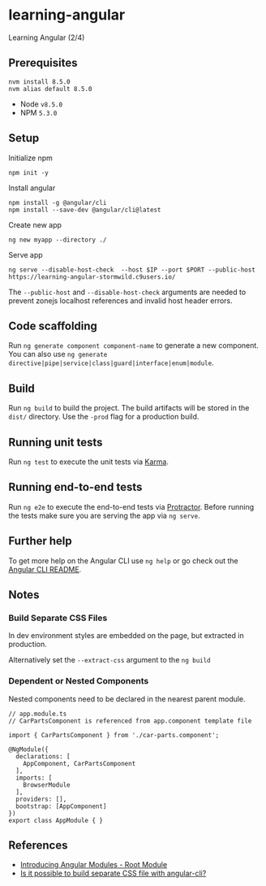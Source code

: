 # learning-angular

Learning Angular (2/4)

## Prerequisites

```
nvm install 8.5.0
nvm alias default 8.5.0
```

- Node `v8.5.0`
- NPM `5.3.0`

## Setup

Initialize npm

```
npm init -y
```

Install angular

```
npm install -g @angular/cli
npm install --save-dev @angular/cli@latest
```

Create new app

```
ng new myapp --directory ./
```

Serve app

```
ng serve --disable-host-check  --host $IP --port $PORT --public-host https://learning-angular-stormwild.c9users.io/
```

The `--public-host` and `--disable-host-check` arguments are needed to prevent zonejs localhost references and invalid host header errors.


## Code scaffolding

Run `ng generate component component-name` to generate a new component. You can also use `ng generate directive|pipe|service|class|guard|interface|enum|module`.

## Build

Run `ng build` to build the project. The build artifacts will be stored in the `dist/` directory. Use the `-prod` flag for a production build.

## Running unit tests

Run `ng test` to execute the unit tests via [Karma](https://karma-runner.github.io).

## Running end-to-end tests

Run `ng e2e` to execute the end-to-end tests via [Protractor](http://www.protractortest.org/).
Before running the tests make sure you are serving the app via `ng serve`.

## Further help

To get more help on the Angular CLI use `ng help` or go check out the [Angular CLI README](https://github.com/angular/angular-cli/blob/master/README.md).

## Notes

### Build Separate CSS Files

In dev environment styles are embedded on the page, but extracted in production.

Alternatively set the `--extract-css` argument to the `ng build`

### Dependent or Nested Components

Nested components need to be declared in the nearest parent module.

```
// app.module.ts
// CarPartsComponent is referenced from app.component template file

import { CarPartsComponent } from './car-parts.component';

@NgModule({
  declarations: [
    AppComponent, CarPartsComponent
  ],
  imports: [
    BrowserModule
  ],
  providers: [],
  bootstrap: [AppComponent]
})
export class AppModule { }

```


## References

- [Introducing Angular Modules - Root Module](https://johnpapa.net/introducing-angular-modules-root-module/)
- [Is it possible to build separate CSS file with angular-cli?](https://stackoverflow.com/questions/42370854/is-it-possible-to-build-separate-css-file-with-angular-cli)